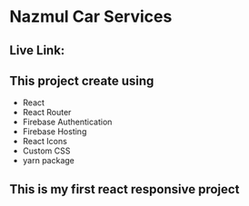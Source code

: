 # Nazmul Car Services

## Live Link:

## This project create using
- React
- React Router
- Firebase Authentication
- Firebase Hosting
- React Icons
- Custom CSS
- yarn package 

## This is my first react responsive project